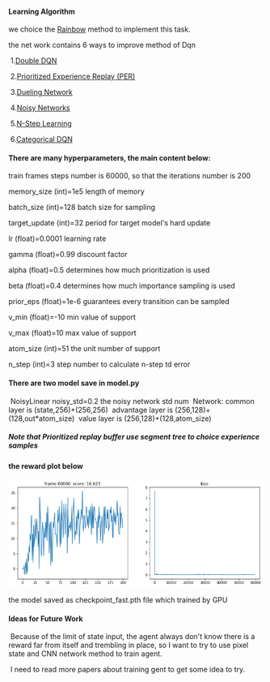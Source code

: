 [//]: # (Image References)
[image2]: https://github.com/JiaRuiming-1/deep-reinforcement-learning/blob/master/p1_navigation/%E4%B8%8B%E8%BD%BD.png "Reward"
#### Learning Algorithm

we choice the [Rainbow](https://arxiv.org/pdf/1710.02298.pdf) method to implement this task.

the net work contains 6 ways to improve method of Dqn

​		1.[Double DQN](https://github.com/JiaRuiming-1/RL-rainbow/blob/all-contributors/add-AFanaei/02.double_q.ipynb)

​		2.[Prioritized Experience Replay (PER)](https://github.com/JiaRuiming-1/RL-rainbow/blob/all-contributors/add-AFanaei/03.per.ipynb)

​        3.[Dueling Network](https://github.com/JiaRuiming-1/RL-rainbow/blob/all-contributors/add-AFanaei/04.dueling.ipynb)

​		4.[Noisy Networks](https://github.com/JiaRuiming-1/RL-rainbow/blob/all-contributors/add-AFanaei/05.noisy_net.ipynb)

​		5.[N-Step Learning](https://github.com/JiaRuiming-1/RL-rainbow/blob/all-contributors/add-AFanaei/07.n_step_learning.ipynb)

​		6.[Categorical DQN](https://github.com/JiaRuiming-1/RL-rainbow/blob/all-contributors/add-AFanaei/06.categorical_dqn.ipynb)

#### There are many hyperparameters, the main content below:

  train frames steps number is 60000, so that the iterations number is 200
  
  memory_size (int)=1e5 length of memory
  
  batch_size (int)=128 batch size for sampling
  
  target_update (int)=32 period for target model's hard update
  
  lr (float)=0.0001 learning rate
  
  gamma (float)=0.99 discount factor
  
  alpha (float)=0.5 determines how much prioritization is used
  
  beta (float)=0.4 determines how much importance sampling is used
  
  prior_eps (float)=1e-6 guarantees every transition can be sampled
  
  v_min (float)=-10 min value of support
  
  v_max (float)=10 max value of support
  
  atom_size (int)=51 the unit number of support
  
  n_step (int)=3 step number to calculate n-step td error

#### There are two model save in model.py

​	NoisyLinear noisy_std=0.2 the noisy network std num
​    Network: 
​	common layer is (state,256)+(256,256)
​	advantage layer is (256,128)+(128,out*atom_size)
​	value layer is (256,128)+(128,atom_size)

##### Note that Prioritized replay buffer use segment tree to choice experience samples

#### the reward plot below
![Reward][image2]

the model saved as checkpoint_fast.pth file which trained by GPU

#### Ideas for Future Work

​	Because of the limit of state input, the agent always don't know there is a reward far from itself and trembling in place, so I want to try to use pixel state and CNN network method to train agent.

​	I need to read more papers about training gent to get some idea to try.

